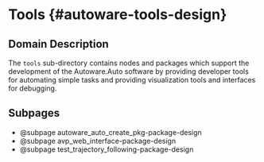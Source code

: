 Tools {#autoware-tools-design}
=====

## Domain Description

The `tools` sub-directory contains nodes and packages which support the development of the Autoware.Auto software by providing developer tools for automating simple tasks and providing visualization tools and interfaces for debugging.

## Subpages

- @subpage autoware_auto_create_pkg-package-design
- @subpage avp_web_interface-package-design
- @subpage test_trajectory_following-package-design
